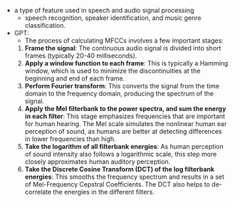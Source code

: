 - a type of feature used in speech and audio signal processing
	- speech recognition, speaker identification, and music genre classification.
- GPT:
	- The process of calculating MFCCs involves a few important stages:
	1. **Frame the signal**: The continuous audio signal is divided into short frames (typically 20-40 milliseconds).
	2. **Apply a window function to each frame**: This is typically a Hamming window, which is used to minimize the discontinuities at the beginning and end of each frame.
	3. **Perform Fourier transform**: This converts the signal from the time domain to the frequency domain, producing the spectrum of the signal.
	4. **Apply the Mel filterbank to the power spectra, and sum the energy in each filter**: This stage emphasizes frequencies that are important for human hearing. The Mel scale simulates the nonlinear human ear perception of sound, as humans are better at detecting differences in lower frequencies than high.
	5. **Take the logarithm of all filterbank energies**: As human perception of sound intensity also follows a logarithmic scale, this step more closely approximates human auditory perception.
	6. **Take the Discrete Cosine Transform (DCT) of the log filterbank energies**: This smooths the frequency spectrum and results in a set of Mel-Frequency Cepstral Coefficients. The DCT also helps to de-correlate the energies in the different filters.